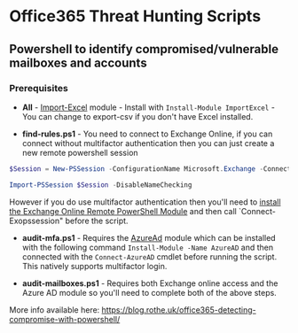# Office365 Threat Hunting Scripts
## Powershell to identify compromised/vulnerable mailboxes and accounts

### Prerequisites
* **All** - [Import-Excel](https://github.com/dfinke/ImportExcel) module - Install with `Install-Module ImportExcel` - You can change to export-csv if you don't have Excel installed.

* **find-rules.ps1** - You need to connect to Exchange Online, if you can connect without multifactor authentication then you can just create a new remote powershell session
```powershell
$Session = New-PSSession -ConfigurationName Microsoft.Exchange -ConnectionUri https://outlook.office365.com/powershell-liveid/ -Credential (Get-Credential) -Authentication Basic -AllowRedirection
```
```powershell
Import-PSSession $Session -DisableNameChecking
```

However if you do use multifactor authentication then you'll need to [install the Exchange Online Remote PowerShell Module](https://docs.microsoft.com/en-us/powershell/exchange/exchange-online/connect-to-exchange-online-powershell/mfa-connect-to-exchange-online-powershell?view=exchange-ps) and then call `Connect-Exopssession" before the script.

* **audit-mfa.ps1** - Requires the [AzureAd](https://docs.microsoft.com/en-us/office365/enterprise/powershell/connect-to-office-365-powershell) module which can be installed with the following command `Install-Module -Name AzureAD` and then connected with the `Connect-AzureAD` cmdlet before running the script. This natively supports multifactor login.

* **audit-mailboxes.ps1** - Requires both Exchange online access and the Azure AD module so you'll need to complete both of the above steps.


More info available here: https://blog.rothe.uk/office365-detecting-compromise-with-powershell/

